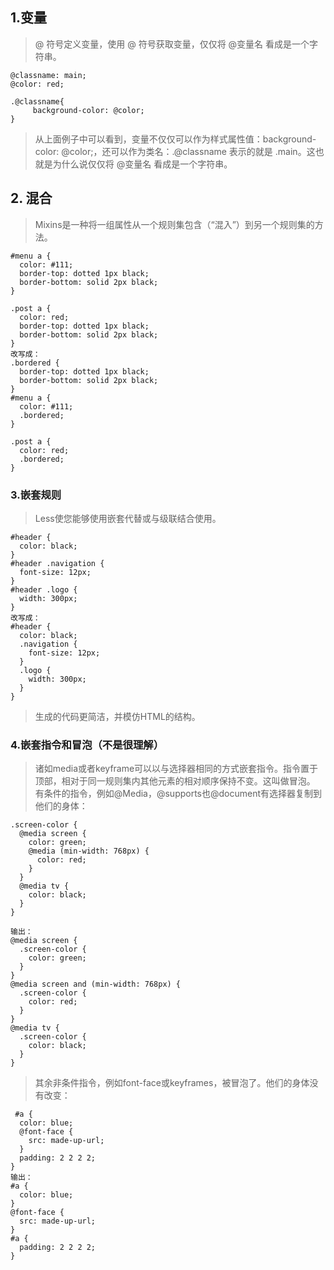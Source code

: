## 1.变量
> @ 符号定义变量，使用 @ 符号获取变量，仅仅将 @变量名 看成是一个字符串。

    @classname: main;
    @color: red;

    .@classname{
         background-color: @color;
    }

> 从上面例子中可以看到，变量不仅仅可以作为样式属性值：background-color: @color;，还可以作为类名：.@classname 表示的就是 .main。这也就是为什么说仅仅将 @变量名 看成是一个字符串。

## 2. 混合
> Mixins是一种将一组属性从一个规则集包含（“混入”）到另一个规则集的方法。
    
    #menu a {
      color: #111;
      border-top: dotted 1px black;
      border-bottom: solid 2px black;
    }

    .post a {
      color: red;
      border-top: dotted 1px black;
      border-bottom: solid 2px black;
    }
    改写成：
    .bordered {
      border-top: dotted 1px black;
      border-bottom: solid 2px black;
    }
    #menu a {
      color: #111;
      .bordered;
    }

    .post a {
      color: red;
      .bordered;
    }

### 3.嵌套规则
> Less使您能够使用嵌套代替或与级联结合使用。

    #header {
      color: black;
    }
    #header .navigation {
      font-size: 12px;
    }
    #header .logo {
      width: 300px;
    }
    改写成：
    #header {
      color: black;
      .navigation {
        font-size: 12px;
      }
      .logo {
        width: 300px;
      }
    }
> 生成的代码更简洁，并模仿HTML的结构。

### 4.嵌套指令和冒泡（不是很理解）
> 诸如media或者keyframe可以以与选择器相同的方式嵌套指令。指令置于顶部，相对于同一规则集内其他元素的相对顺序保持不变。这叫做冒泡。
> 有条件的指令，例如@Media，@supports也@document有选择器复制到他们的身体：
    
    .screen-color {
      @media screen {
        color: green;
        @media (min-width: 768px) {
          color: red;
        }
      }
      @media tv {
        color: black;
      }
    }
    
    输出：
    @media screen {
      .screen-color {
        color: green;
      }
    }
    @media screen and (min-width: 768px) {
      .screen-color {
        color: red;
      }
    }
    @media tv {
      .screen-color {
        color: black;
      }
    }
 > 其余非条件指令，例如font-face或keyframes，被冒泡了。他们的身体没有改变：
 
     #a {
      color: blue;
      @font-face {
        src: made-up-url;
      }
      padding: 2 2 2 2;
    }
    输出：
    #a {
      color: blue;
    }
    @font-face {
      src: made-up-url;
    }
    #a {
      padding: 2 2 2 2;
    }



